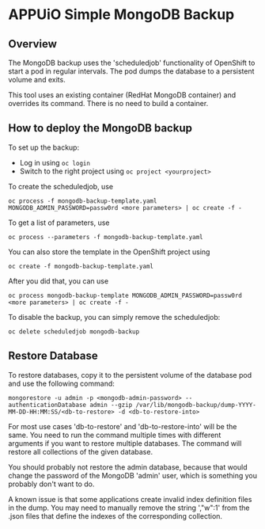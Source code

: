 # APPUiO Simple MongoDB Backup

## Overview

The MongoDB backup uses the 'scheduledjob' functionality of OpenShift to start a pod in regular intervals. The pod dumps the database to a persistent volume and exits.

This tool uses an existing container (RedHat MongoDB container) and overrides its command. There is no need to build a container.

## How to deploy the MongoDB backup

To set up the backup:
* Log in using `oc login`
* Switch to the right project using `oc project <yourproject>`

To create the scheduledjob, use
```
oc process -f mongodb-backup-template.yaml MONGODB_ADMIN_PASSWORD=passw0rd <more parameters> | oc create -f -
```

To get a list of parameters, use

```
oc process --parameters -f mongodb-backup-template.yaml
```

You can also store the template in the OpenShift project using
```
oc create -f mongodb-backup-template.yaml
```
After you did that, you can use
```
oc process mongodb-backup-template MONGODB_ADMIN_PASSWORD=passw0rd <more parameters> | oc create -f -
```

To disable the backup, you can simply remove the scheduledjob:
```
oc delete scheduledjob mongodb-backup
```

## Restore Database

To restore databases, copy it to the persistent volume of the database pod and use the following command:
```
mongorestore -u admin -p <mongodb-admin-password> --authenticationDatabase admin --gzip /var/lib/mongodb-backup/dump-YYYY-MM-DD-HH:MM:SS/<db-to-restore> -d <db-to-restore-into>
```

For most use cases 'db-to-restore' and 'db-to-restore-into' will be the same. You need to run the command multiple times with different arguments if you want to restore multiple databases. The command will restore all collections of the given database.

You should probably not restore the admin database, because that would change the password of the MongoDB 'admin' user, which is something you probably don't want to do.

A known issue is that some applications create invalid index definition files in the dump. You may need to manually remove the string ',"w":1' from the .json files that define the indexes of the corresponding collection.
